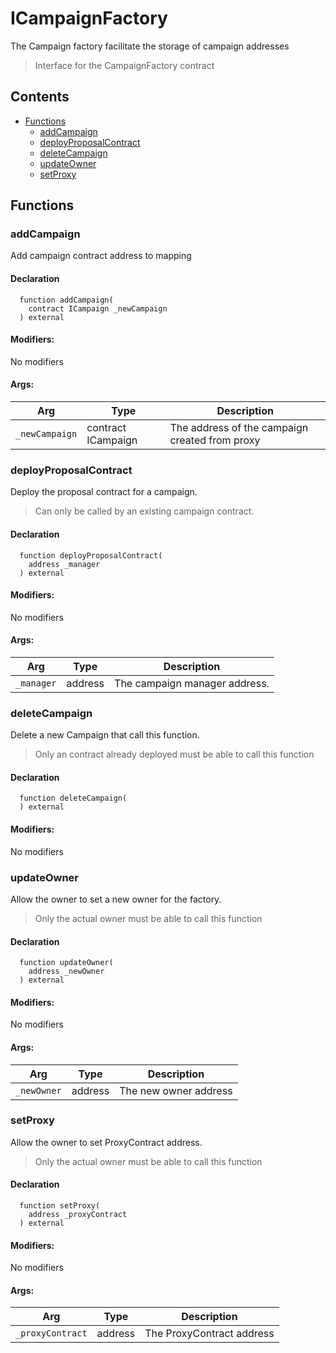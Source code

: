 # ICampaignFactory


The Campaign factory facilitate the storage of campaign addresses

> Interface for the CampaignFactory contract

## Contents
<!-- START doctoc generated TOC please keep comment here to allow auto update -->
<!-- DON'T EDIT THIS SECTION, INSTEAD RE-RUN doctoc TO UPDATE -->

- [Functions](#functions)
  - [addCampaign](#addcampaign)
  - [deployProposalContract](#deployproposalcontract)
  - [deleteCampaign](#deletecampaign)
  - [updateOwner](#updateowner)
  - [setProxy](#setproxy)

<!-- END doctoc generated TOC please keep comment here to allow auto update -->




## Functions

### addCampaign
Add campaign contract address to mapping



#### Declaration
```solidity
  function addCampaign(
    contract ICampaign _newCampaign
  ) external
```

#### Modifiers:
No modifiers

#### Args:
| Arg | Type | Description |
| --- | --- | --- |
|`_newCampaign` | contract ICampaign | The address of the campaign created from proxy

### deployProposalContract
Deploy the proposal contract for a campaign.

> Can only be called by an existing campaign contract.

#### Declaration
```solidity
  function deployProposalContract(
    address _manager
  ) external
```

#### Modifiers:
No modifiers

#### Args:
| Arg | Type | Description |
| --- | --- | --- |
|`_manager` | address | The campaign manager address.


### deleteCampaign
Delete a new Campaign that call this function.

> Only an contract already deployed must be able to call this function

#### Declaration
```solidity
  function deleteCampaign(
  ) external
```

#### Modifiers:
No modifiers



### updateOwner
Allow the owner to set a new owner for the factory.

> Only the actual owner must be able to call this function


#### Declaration
```solidity
  function updateOwner(
    address _newOwner
  ) external
```

#### Modifiers:
No modifiers

#### Args:
| Arg | Type | Description |
| --- | --- | --- |
|`_newOwner` | address | The new owner address

### setProxy
Allow the owner to set ProxyContract address.

> Only the actual owner must be able to call this function


#### Declaration
```solidity
  function setProxy(
    address _proxyContract
  ) external
```

#### Modifiers:
No modifiers

#### Args:
| Arg | Type | Description |
| --- | --- | --- |
|`_proxyContract` | address | The ProxyContract address



